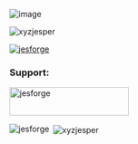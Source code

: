 ![image](https://github.com/user-attachments/assets/3da93690-5a9c-4809-a373-588088644a93)



<p align="left"> <img src="https://komarev.com/ghpvc/?username=xyzjesper&label=Profile%20views&color=0e75b6&style=flat" alt="xyzjesper" /> </p>
<p align="left"> <a href="https://github.com/ryo-ma/github-profile-trophy"><img src="https://github-profile-trophy.vercel.app/?username=jesforge" alt="jesforge" /></a> </p>
<h3 align="left">Support:</h3>
<p><a href="https://ko-fi.com/jesforge"> <img align="left" src="https://cdn.ko-fi.com/cdn/kofi3.png?v=3" height="50" width="210" alt="jesforge" /></a></p><br><br>

<br />
<p><img align="left" src="https://github-readme-stats.vercel.app/api/top-langs?username=jesforge&show_icons=true&locale=en&layout=compact" alt="jesforge" /></p>

<p>&nbsp;<img align="center" src="https://github-readme-stats.vercel.app/api?username=jesforge&show_icons=true&locale=en" alt="xyzjesper" /></p>
